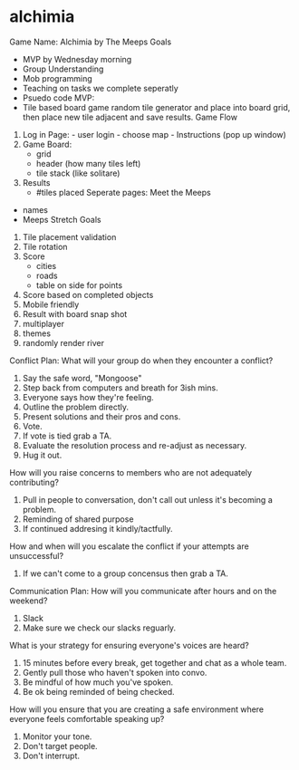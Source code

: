 # alchimia
Game Name: Alchimia
    by The Meeps
Goals
- MVP by Wednesday morning
- Group Understanding
- Mob programming
- Teaching on tasks we complete seperatly
- Psuedo code
MVP:
- Tile based board game random tile generator
and place into board grid, then place new
tile adjacent and save results.
Game Flow
1.   Log in Page:
    - user login
    - choose map
    - Instructions (pop up window)
2.  Game Board:
    - grid
    - header (how many tiles left)
    - tile stack (like solitare)
3.  Results
    - #tiles placed
Seperate pages:
Meet the Meeps
- names
- Meeps
Stretch Goals
1. Tile placement validation
2. Tile rotation
3. Score
    - cities
    - roads
    - table on side for points
4. Score based on completed objects
5. Mobile friendly
6. Result with board snap shot
7. multiplayer
8. themes
9. randomly render river


Conflict Plan:
What will your group do when they encounter a conflict?
1. Say the safe word, "Mongoose"
2. Step back from computers and breath for 3ish mins.
3. Everyone says how they're feeling. 
4. Outline the problem directly.
5. Present solutions and their pros and cons.
6. Vote.
7. If vote is tied grab a TA.
8. Evaluate the resolution process and re-adjust as necessary.
9. Hug it out.

How will you raise concerns to members who are not adequately contributing?
1. Pull in people to conversation, don't call out unless it's becoming a problem.
1. Reminding of shared purpose
1. If continued addresing it kindly/tactfully.

How and when will you escalate the conflict if your attempts are unsuccessful?
1. If we can't come to a group concensus then grab a TA.



Communication Plan:
How will you communicate after hours and on the weekend?
1. Slack
2. Make sure we check our slacks reguarly.

What is your strategy for ensuring everyone's voices are heard?
1. 15 minutes before every break, get together and chat as a whole team.
1. Gently pull those who haven't spoken into convo.
1. Be mindful of how much you've spoken.
1. Be ok being reminded of being checked.

How will you ensure that you are creating a safe environment where everyone feels comfortable speaking up?
1. Monitor your tone.
1. Don't target people. 
1. Don't interrupt. 